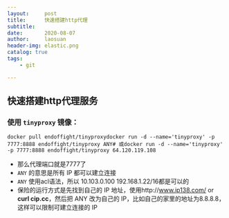 ```yaml
---
layout:     post
title:      快速搭建http代理
subtitle:   
date:       2020-08-07
author:     laosuan
header-img: elastic.png
catalog: true
tags:
    - git

---
```


## 快速搭建http代理服务

### 使用 `tinyproxy` 镜像：

```
docker pull endoffight/tinyproxydocker run -d --name='tinyproxy' -p 7777:8888 endoffight/tinyproxy ANY# 或docker run -d --name='tinyproxy' -p 7777:8888 endoffight/tinyproxy 64.120.119.108
```

- 那么代理端口就是7777了
- `ANY` 的意思是所有 IP 都可以建立连接
- `ANY` 使用acl语法，所以 10.103.0.100 192.168.1.22/16都是可以的
- 保险的运行方式是先找到自己的 IP 地址，使用http://www.ip138.com/ or **curl cip.cc**，然后把 ANY 改为自己的 IP，比如自己的家里的地址为8.8.8.8，这样可以限制可建立连接的 IP
